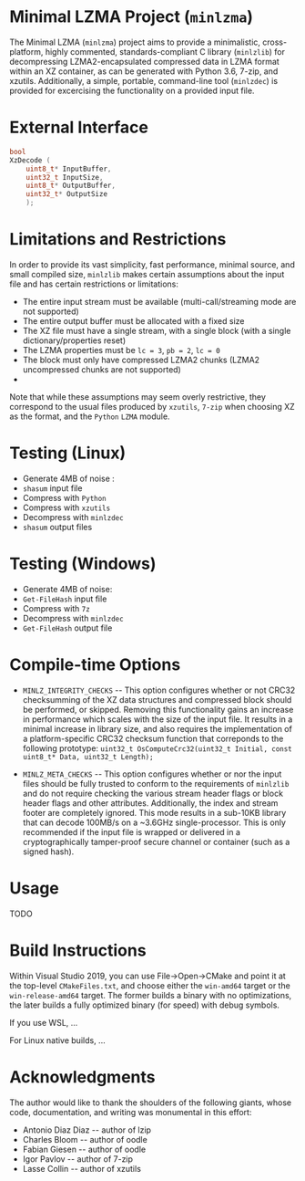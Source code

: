 # Minimal LZMA Project (`minlzma`)

The Minimal LZMA (`minlzma`) project aims to provide a minimalistic, cross-platform, highly commented, standards-compliant C library (`minlzlib`) for decompressing LZMA2-encapsulated compressed data in LZMA format within an XZ container, as can be generated with Python 3.6, 7-zip, and xzutils. Additionally, a simple, portable, command-line tool (`minlzdec`) is provided for excercising the functionality on a provided input file.

# External Interface

~~~ c
bool
XzDecode (
    uint8_t* InputBuffer,
    uint32_t InputSize,
    uint8_t* OutputBuffer,
    uint32_t* OutputSize
    );
~~~

# Limitations and Restrictions
In order to provide its vast simplicity, fast performance, minimal source, and small compiled size, `minlzlib` makes certain assumptions about the input file and has certain restrictions or limitations:

* The entire input stream must be available (multi-call/streaming mode are not supported)
* The entire output buffer must be allocated with a fixed size
* The XZ file must have a single stream, with a single block (with a single dictionary/properties reset)
* The LZMA properties must be `lc = 3`, `pb = 2`, `lc = 0`
* The block must only have compressed LZMA2 chunks (LZMA2 uncompressed chunks are not supported)
*

Note that while these assumptions may seem overly restrictive, they correspond to the usual files produced by `xzutils`, `7-zip` when choosing XZ as the format, and the `Python` `LZMA` module.

# Testing (Linux)

* Generate 4MB of noise :
* `shasum` input file
* Compress with `Python`
* Compress with `xzutils`
* Decompress with `minlzdec`
* `shasum` output files

# Testing (Windows)

* Generate 4MB of noise:
* `Get-FileHash` input file
* Compress with `7z`
* Decompress with `minlzdec`
* `Get-FileHash` output file

# Compile-time Options
* `MINLZ_INTEGRITY_CHECKS` -- This option configures whether or not CRC32 checksumming of the XZ data structures and compressed block should be performed, or skipped. Removing this functionality gains an increase in performance which scales with the size of the input file. It results in a minimal increase in library size, and also requires the implementation of a platform-specific CRC32 checksum function that correponds to the following prototype: `uint32_t OsComputeCrc32(uint32_t Initial, const uint8_t* Data, uint32_t Length);`

* `MINLZ_META_CHECKS` -- This option configures whether or nor the input files should be fully trusted to conform to the requirements of `minlzlib` and do not require checking the various stream header flags or block header flags and other attributes. Additionally, the index and stream footer are completely ignored. This mode results in a sub-10KB library that can decode 100MB/s on a ~3.6GHz single-processor. This is only recommended if the input file is wrapped or delivered in a cryptographically tamper-proof secure channel or container (such as a signed hash).

# Usage
TODO

# Build Instructions
Within Visual Studio 2019, you can use File->Open->CMake and point it at the top-level `CMakeFiles.txt`, and choose either the `win-amd64` target or the `win-release-amd64` target. The former builds a binary with no optimizations, the later builds a fully optimized binary (for speed) with debug symbols.

If you use WSL, ...

For Linux native builds, ...

# Acknowledgments
The author would like to thank the shoulders of the following giants, whose code, documentation, and writing was monumental in this effort:

* Antonio Diaz Diaz -- author of lzip
* Charles Bloom -- author of oodle
* Fabian Giesen -- author of oodle
* Igor Pavlov -- author of 7-zip
* Lasse Collin -- author of xzutils

